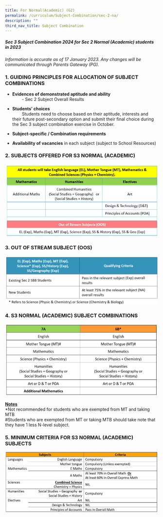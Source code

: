 ```yaml
---
title: For Normal(Academic) (G2)
permalink: /curriculum/Subject-Combination/sec-2-na/
description: ""
third_nav_title: Subject Combination
---
```


##### Sec 3 Subject Combination 2024 for Sec 2 Normal (Academic) students in 2023

_Information is accurate as of 17 January 2023. Any changes will be communicated through Parents Gateway (PG)._  

### 1\. GUIDING PRINCIPLES FOR ALLOCATION OF SUBJECT COMBINATIONS

* **Evidences of demonstrated aptitude and ability**   
        - Sec 2 Subject Overall Results 

 * **Students’ choices**    
        Students need to choose based on their aptitude, interests and their future post-secondary option and submit their final choice during the Sec 3 subject combination exercise in October.
* **Subject-specific / Combination requirements**
* **Availability of vacancies** in each subject (subject to School Resources) 

### 2\. SUBJECTS OFFERED FOR S3 NORMAL (ACADEMIC)

![3NA Subjects](/images/S3%20NA%20Subjects%202023.png)

### 3\. OUT OF STREAM SUBJECT (OOS)

![OOS](/images/OOS%20for%20NA.png)

### 4. S3 NORMAL (ACADEMIC) SUBJECT COMBINATIONS

![](/images/NA3.jpeg)

<strong><u>Notes</u></strong>       
*Not recommended for students who are exempted from MT and taking MTB      
#Students who are exempted from MT or taking MTB should take note that they have 1 less N-level subject.

### 5. MINIMUM CRITERIA FOR S3 NORMAL (ACADEMIC) SUBJECTS

![](/images/NA4.jpeg)